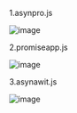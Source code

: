 1.asynpro.js

![image](https://github.com/user-attachments/assets/14d371d1-75f7-478c-924f-5d93d27d23c0)


2.promiseapp.js

![image](https://github.com/user-attachments/assets/3452103b-5f6b-4bb4-bbba-e14caee48fdf)


3.asynawit.js

![image](https://github.com/user-attachments/assets/6cab3c97-eb8e-48f0-b614-0fc75cebed23)

